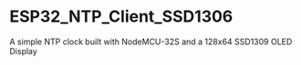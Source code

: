 # ESP32_NTP_Client_SSD1306
A simple NTP clock built with NodeMCU-32S and a 128x64 SSD1309 OLED Display
